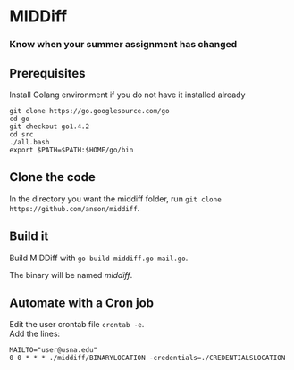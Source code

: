 # MIDDiff
### Know when your summer assignment has changed

## Prerequisites
Install Golang environment if you do not have it installed already<br/>
```
git clone https://go.googlesource.com/go
cd go
git checkout go1.4.2
cd src
./all.bash
export $PATH=$PATH:$HOME/go/bin
```

## Clone the code
In the directory you want the middiff folder, run `git clone https://github.com/anson/middiff`. 

## Build it
Build MIDDiff with `go build middiff.go mail.go`.

The binary will be named _middiff_.

## Automate with a Cron job
Edit the user crontab file `crontab -e`.  
Add the lines:

```
MAILTO="user@usna.edu"
0 0 * * * ./middiff/BINARYLOCATION -credentials=./CREDENTIALSLOCATION
```

